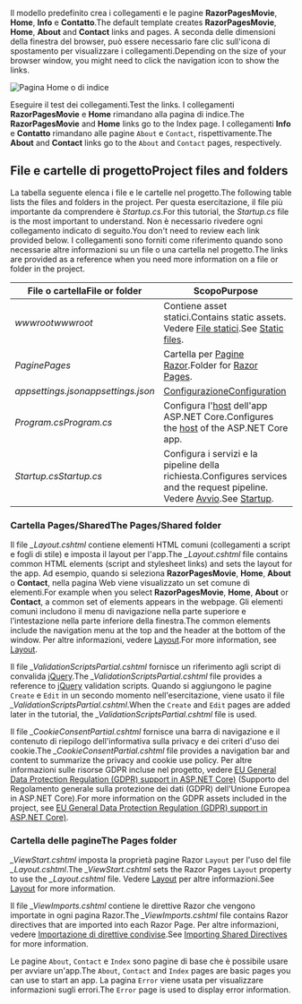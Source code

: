 <span data-ttu-id="840b6-101">Il modello predefinito crea i collegamenti e le pagine **RazorPagesMovie**, **Home**, **Info** e **Contatto**.</span><span class="sxs-lookup"><span data-stu-id="840b6-101">The default template creates **RazorPagesMovie**, **Home**, **About** and **Contact** links and pages.</span></span> <span data-ttu-id="840b6-102">A seconda delle dimensioni della finestra del browser, può essere necessario fare clic sull'icona di spostamento per visualizzare i collegamenti.</span><span class="sxs-lookup"><span data-stu-id="840b6-102">Depending on the size of your browser window, you might need to click the navigation icon to show the links.</span></span>

![Pagina Home o di indice](~/tutorials/razor-pages/razor-pages-start/_static/home2.png)

<span data-ttu-id="840b6-104">Eseguire il test dei collegamenti.</span><span class="sxs-lookup"><span data-stu-id="840b6-104">Test the links.</span></span> <span data-ttu-id="840b6-105">I collegamenti **RazorPagesMovie** e **Home** rimandano alla pagina di indice.</span><span class="sxs-lookup"><span data-stu-id="840b6-105">The **RazorPagesMovie** and **Home** links go to the Index page.</span></span> <span data-ttu-id="840b6-106">I collegamenti **Info** e **Contatto** rimandano alle pagine `About` e `Contact`, rispettivamente.</span><span class="sxs-lookup"><span data-stu-id="840b6-106">The **About** and **Contact** links go to the `About` and `Contact` pages, respectively.</span></span>

## <a name="project-files-and-folders"></a><span data-ttu-id="840b6-107">File e cartelle di progetto</span><span class="sxs-lookup"><span data-stu-id="840b6-107">Project files and folders</span></span>

<span data-ttu-id="840b6-108">La tabella seguente elenca i file e le cartelle nel progetto.</span><span class="sxs-lookup"><span data-stu-id="840b6-108">The following table lists the files and folders in the project.</span></span> <span data-ttu-id="840b6-109">Per questa esercitazione, il file più importante da comprendere è *Startup.cs*.</span><span class="sxs-lookup"><span data-stu-id="840b6-109">For this tutorial, the *Startup.cs* file is the most important to understand.</span></span> <span data-ttu-id="840b6-110">Non è necessario rivedere ogni collegamento indicato di seguito.</span><span class="sxs-lookup"><span data-stu-id="840b6-110">You don't need to review each link provided below.</span></span> <span data-ttu-id="840b6-111">I collegamenti sono forniti come riferimento quando sono necessarie altre informazioni su un file o una cartella nel progetto.</span><span class="sxs-lookup"><span data-stu-id="840b6-111">The links are provided as a reference when you need more information on a file or folder in the project.</span></span>

| <span data-ttu-id="840b6-112">File o cartella</span><span class="sxs-lookup"><span data-stu-id="840b6-112">File or folder</span></span> | <span data-ttu-id="840b6-113">Scopo</span><span class="sxs-lookup"><span data-stu-id="840b6-113">Purpose</span></span> |
| -------------- | ------- |
| <span data-ttu-id="840b6-114">*wwwroot*</span><span class="sxs-lookup"><span data-stu-id="840b6-114">*wwwroot*</span></span> | <span data-ttu-id="840b6-115">Contiene asset statici.</span><span class="sxs-lookup"><span data-stu-id="840b6-115">Contains static assets.</span></span> <span data-ttu-id="840b6-116">Vedere [File statici](xref:fundamentals/static-files).</span><span class="sxs-lookup"><span data-stu-id="840b6-116">See [Static files](xref:fundamentals/static-files).</span></span> |
| <span data-ttu-id="840b6-117">*Pagine*</span><span class="sxs-lookup"><span data-stu-id="840b6-117">*Pages*</span></span> | <span data-ttu-id="840b6-118">Cartella per [Pagine Razor](xref:razor-pages/index).</span><span class="sxs-lookup"><span data-stu-id="840b6-118">Folder for [Razor Pages](xref:razor-pages/index).</span></span> |
| <span data-ttu-id="840b6-119">*appsettings.json*</span><span class="sxs-lookup"><span data-stu-id="840b6-119">*appsettings.json*</span></span> | [<span data-ttu-id="840b6-120">Configurazione</span><span class="sxs-lookup"><span data-stu-id="840b6-120">Configuration</span></span>](xref:fundamentals/configuration/index) |
| <span data-ttu-id="840b6-121">*Program.cs*</span><span class="sxs-lookup"><span data-stu-id="840b6-121">*Program.cs*</span></span> | <span data-ttu-id="840b6-122">Configura l'[host](xref:fundamentals/host/index) dell'app ASP.NET Core.</span><span class="sxs-lookup"><span data-stu-id="840b6-122">Configures the [host](xref:fundamentals/host/index) of the ASP.NET Core app.</span></span> |
| <span data-ttu-id="840b6-123">*Startup.cs*</span><span class="sxs-lookup"><span data-stu-id="840b6-123">*Startup.cs*</span></span> | <span data-ttu-id="840b6-124">Configura i servizi e la pipeline della richiesta.</span><span class="sxs-lookup"><span data-stu-id="840b6-124">Configures services and the request pipeline.</span></span> <span data-ttu-id="840b6-125">Vedere [Avvio](xref:fundamentals/startup).</span><span class="sxs-lookup"><span data-stu-id="840b6-125">See [Startup](xref:fundamentals/startup).</span></span> |

### <a name="the-pagesshared-folder"></a><span data-ttu-id="840b6-126">Cartella Pages/Shared</span><span class="sxs-lookup"><span data-stu-id="840b6-126">The Pages/Shared folder</span></span>

<span data-ttu-id="840b6-127">Il file *_Layout.cshtml* contiene elementi HTML comuni (collegamenti a script e fogli di stile) e imposta il layout per l'app.</span><span class="sxs-lookup"><span data-stu-id="840b6-127">The *_Layout.cshtml* file contains common HTML elements (script and stylesheet links) and sets the layout for the app.</span></span> <span data-ttu-id="840b6-128">Ad esempio, quando si seleziona **RazorPagesMovie**, **Home**, **About** o **Contact**, nella pagina Web viene visualizzato un set comune di elementi.</span><span class="sxs-lookup"><span data-stu-id="840b6-128">For example when you select **RazorPagesMovie**, **Home**, **About** or **Contact**, a common set of elements appears in the webpage.</span></span> <span data-ttu-id="840b6-129">Gli elementi comuni includono il menu di navigazione nella parte superiore e l'intestazione nella parte inferiore della finestra.</span><span class="sxs-lookup"><span data-stu-id="840b6-129">The common elements include the navigation menu at the top and the header at the bottom of the window.</span></span> <span data-ttu-id="840b6-130">Per altre informazioni, vedere [Layout](xref:mvc/views/layout).</span><span class="sxs-lookup"><span data-stu-id="840b6-130">For more information, see [Layout](xref:mvc/views/layout).</span></span>

<span data-ttu-id="840b6-131">Il file *_ValidationScriptsPartial.cshtml* fornisce un riferimento agli script di convalida [jQuery](https://jquery.com/).</span><span class="sxs-lookup"><span data-stu-id="840b6-131">The *_ValidationScriptsPartial.cshtml* file provides a reference to [jQuery](https://jquery.com/) validation scripts.</span></span> <span data-ttu-id="840b6-132">Quando si aggiungono le pagine `Create` e `Edit` in un secondo momento nell'esercitazione, viene usato il file *_ValidationScriptsPartial.cshtml*.</span><span class="sxs-lookup"><span data-stu-id="840b6-132">When the `Create` and `Edit` pages are added later in the tutorial, the *_ValidationScriptsPartial.cshtml* file is used.</span></span>

<span data-ttu-id="840b6-133">Il file *_CookieConsentPartial.cshtml* fornisce una barra di navigazione e il contenuto di riepilogo dell'informativa sulla privacy e dei criteri d'uso dei cookie.</span><span class="sxs-lookup"><span data-stu-id="840b6-133">The *_CookieConsentPartial.cshtml* file provides a navigation bar and content to summarize the privacy and cookie use policy.</span></span> <span data-ttu-id="840b6-134">Per altre informazioni sulle risorse GDPR incluse nel progetto, vedere [EU General Data Protection Regulation (GDPR) support in ASP.NET Core)](xref:security/gdpr) (Supporto del Regolamento generale sulla protezione dei dati (GDPR) dell'Unione Europea in ASP.NET Core).</span><span class="sxs-lookup"><span data-stu-id="840b6-134">For more information on the GDPR assets included in the project, see [EU General Data Protection Regulation (GDPR) support in ASP.NET Core)](xref:security/gdpr).</span></span>

### <a name="the-pages-folder"></a><span data-ttu-id="840b6-135">Cartella delle pagine</span><span class="sxs-lookup"><span data-stu-id="840b6-135">The Pages folder</span></span>

<span data-ttu-id="840b6-136">*_ViewStart.cshtml* imposta la proprietà pagine Razor `Layout` per l'uso del file *_Layout.cshtml*.</span><span class="sxs-lookup"><span data-stu-id="840b6-136">The *_ViewStart.cshtml* sets the Razor Pages `Layout` property to use the *_Layout.cshtml* file.</span></span> <span data-ttu-id="840b6-137">Vedere [Layout](xref:mvc/views/layout) per altre informazioni.</span><span class="sxs-lookup"><span data-stu-id="840b6-137">See [Layout](xref:mvc/views/layout) for more information.</span></span>

<span data-ttu-id="840b6-138">Il file *_ViewImports.cshtml* contiene le direttive Razor che vengono importate in ogni pagina Razor.</span><span class="sxs-lookup"><span data-stu-id="840b6-138">The *_ViewImports.cshtml* file contains Razor directives that are imported into each Razor Page.</span></span> <span data-ttu-id="840b6-139">Per altre informazioni, vedere [Importazione di direttive condivise](xref:mvc/views/layout#importing-shared-directives).</span><span class="sxs-lookup"><span data-stu-id="840b6-139">See [Importing Shared Directives](xref:mvc/views/layout#importing-shared-directives) for more information.</span></span>

<span data-ttu-id="840b6-140">Le pagine `About`, `Contact` e `Index` sono pagine di base che è possibile usare per avviare un'app.</span><span class="sxs-lookup"><span data-stu-id="840b6-140">The `About`, `Contact` and `Index` pages are basic pages you can use to start an app.</span></span> <span data-ttu-id="840b6-141">La pagina `Error` viene usata per visualizzare informazioni sugli errori.</span><span class="sxs-lookup"><span data-stu-id="840b6-141">The `Error` page is used to display error information.</span></span>
